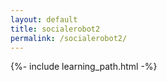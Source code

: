 ```yaml
---
layout: default
title: socialerobot2
permalink: /socialerobot2/
---
```


{%- include learning_path.html -%}
